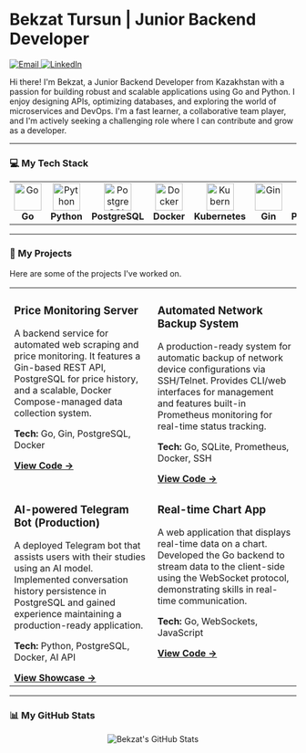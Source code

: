 # Bekzat Tursun | Junior Backend Developer

<p align="left">
  <a href="mailto:tursunbekzat07@gmail.com" target="_blank">
    <img src="https://img.shields.io/badge/Email-D14836?style=for-the-badge&logo=gmail&logoColor=white" alt="Email">
  </a>
  <a href="https://linkedin.com/in/your-profile" target="_blank"> <!-- <-- ЗАМЕНИТЕ ССЫЛКУ! -->
    <img src="https://img.shields.io/badge/LinkedIn-0077B5?style=for-the-badge&logo=linkedin&logoColor=white" alt="LinkedIn">
  </a>
</p>

Hi there! I'm Bekzat, a Junior Backend Developer from Kazakhstan with a passion for building robust and scalable applications using Go and Python. I enjoy designing APIs, optimizing databases, and exploring the world of microservices and DevOps. I'm a fast learner, a collaborative team player, and I'm actively seeking a challenging role where I can contribute and grow as a developer.

---

### 💻 My Tech Stack

<table>
  <tr>
    <td align="center" width="120">
      <img src="https://cdn.jsdelivr.net/gh/devicons/devicon/icons/go/go-original-wordmark.svg" width="48" height="48" alt="Go" />
      <br><strong>Go</strong>
    </td>
    <td align="center" width="120">
      <img src="https://cdn.jsdelivr.net/gh/devicons/devicon/icons/python/python-original.svg" width="48" height="48" alt="Python" />
      <br><strong>Python</strong>
    </td>
    <td align="center" width="120">
      <img src="https://cdn.jsdelivr.net/gh/devicons/devicon/icons/postgresql/postgresql-original-wordmark.svg" width="48" height="48" alt="PostgreSQL" />
      <br><strong>PostgreSQL</strong>
    </td>
    <td align="center" width="120">
      <img src="https://cdn.jsdelivr.net/gh/devicons/devicon/icons/docker/docker-original-wordmark.svg" width="48" height="48" alt="Docker" />
      <br><strong>Docker</strong>
    </td>
    <td align="center" width="120">
      <img src="https://cdn.jsdelivr.net/gh/devicons/devicon/icons/kubernetes/kubernetes-plain-wordmark.svg" width="48" height="48" alt="Kubernetes" />
      <br><strong>Kubernetes</strong>
    </td>
     <td align="center" width="120">
      <img src="https://cdn.jsdelivr.net/gh/devicons/devicon/icons/gin/gin-original.svg" width="48" height="48" alt="Gin" />
      <br><strong>Gin</strong>
    </td>
    <td align="center" width="120">
      <img src="https://cdn.jsdelivr.net/gh/devicons/devicon/icons/prometheus/prometheus-original-wordmark.svg" width="48" height="48" alt="Prometheus" />
      <br><strong>Prometheus</strong>
    </td>
  </tr>
</table>

---

### 🚀 My Projects

Here are some of the projects I've worked on.

<table>
<tr>
<td width="50%" valign="top">
  <h3>Price Monitoring Server</h3>
  <p>A backend service for automated web scraping and price monitoring. It features a Gin-based REST API, PostgreSQL for price history, and a scalable, Docker Compose-managed data collection system.</p>
  <p><b>Tech:</b> Go, Gin, PostgreSQL, Docker</p>
  <a href="https://github.com/cobrich/price-monitoring-server"><b>View Code →</b></a>
</td>
<td width="50%" valign="top">
  <h3>Automated Network Backup System</h3>
  <p>A production-ready system for automatic backup of network device configurations via SSH/Telnet. Provides CLI/web interfaces for management and features built-in Prometheus monitoring for real-time status tracking.</p>
  <p><b>Tech:</b> Go, SQLite, Prometheus, Docker, SSH</p>
  <a href="https://github.com/cobrich/netcfg-backup"><b>View Code →</b></a>
</td>
</tr>
<tr>
<td width="50%" valign="top">
  <h3>AI-powered Telegram Bot (Production)</h3>
  <p>A deployed Telegram bot that assists users with their studies using an AI model. Implemented conversation history persistence in PostgreSQL and gained experience maintaining a production-ready application.</p>
  <p><b>Tech:</b> Python, PostgreSQL, Docker, AI API</p>
  <a href="https://github.com/cobrich/portfolio"><b>View Showcase →</b></a>
</td>
<td width="50%" valign="top">
  <h3>Real-time Chart App</h3>
  <p>A web application that displays real-time data on a chart. Developed the Go backend to stream data to the client-side using the WebSocket protocol, demonstrating skills in real-time communication.</p>
  <p><b>Tech:</b> Go, WebSockets, JavaScript</p>
  <a href="https://github.com/cobrich/chart-app"><b>View Code →</b></a>
</td>
</tr>
</table>

---

### 📊 My GitHub Stats

<p align="center">
  <img src="https://github-readme-stats.vercel.app/api?username=cobrich&show_icons=true&theme=tokyonight&hide_border=true&count_private=true" alt="Bekzat's GitHub Stats">
</p>
